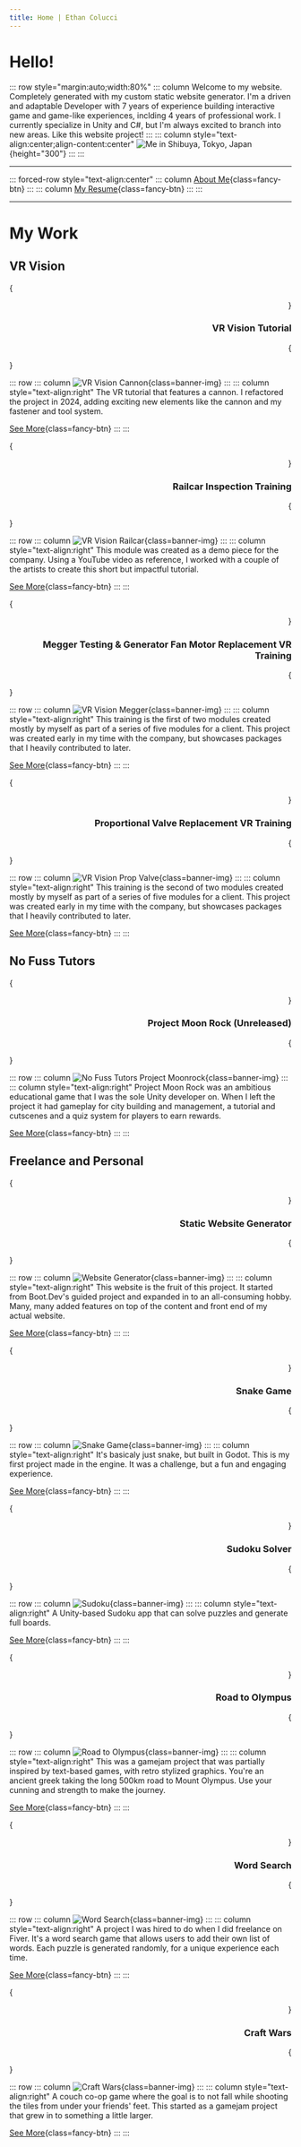 ```yaml
---
title: Home | Ethan Colucci
---
```


# Hello!
::: row style="margin:auto;width:80%"
::: column
Welcome to my website. Completely generated with my custom static website generator. I'm a driven and adaptable Developer with 7 years of experience building interactive game and game-like experiences, inclding 4 years of professional work. I currently specialize in Unity and C#, but I'm always excited to branch into new areas. Like this website project!
:::
::: column style="text-align:center;align-content:center"
![Me in Shibuya, Tokyo, Japan](images/Japan_2024_052.jpg){height="300"}
:::
:::

---
::: forced-row style="text-align:center"
::: column
[About Me](about-me.html){class=fancy-btn}
:::
::: column
[My Resume](resume.html){class=fancy-btn}
:::
:::

---

# My Work
## VR Vision

{<div style="text-align:right">}

### VR Vision Tutorial

{</div>}

::: row
::: column
![VR Vision Cannon](/images/projects/vr-vision/vr-vision-tutorial-cannon-banner.jpg){class=banner-img}
:::
::: column style="text-align:right"
The VR tutorial that features a cannon. I refactored the project in 2024, adding exciting new elements like the cannon and my fastener and tool system.

[See More](/projects/vr-vision/vr-vision-tutorial.html){class=fancy-btn}
:::
:::

{<div style="text-align:right">}

### Railcar Inspection Training

{</div>}

::: row
::: column
![VR Vision Railcar](/images/projects/vr-vision/vr-vision-railcar-training-banner.jpg){class=banner-img}
:::
::: column style="text-align:right"
This module was created as a demo piece for the company. Using a YouTube video as reference, I worked with a couple of the artists to create this short but impactful tutorial.

[See More](/projects/vr-vision/vr-vision-railcar.html){class=fancy-btn}
:::
:::

{<div style="text-align:right">}

### Megger Testing & Generator Fan Motor Replacement VR Training

{</div>}

::: row
::: column
![VR Vision Megger](/images/projects/vr-vision/vr-vision-fan-motor-replacement-training-banner.jpeg){class=banner-img}
:::
::: column style="text-align:right"
This training is the first of two modules created mostly by myself as part of a series of five modules for a client. This project was created early in my time with the company, but showcases packages that I heavily contributed to later.

[See More](/projects/vr-vision/vr-vision-fan-motor-replacement.html){class=fancy-btn}
:::
:::

{<div style="text-align:right">}

### Proportional Valve Replacement VR Training

{</div>}

::: row
::: column
![VR Vision Prop Valve](/images/projects/vr-vision/vr-vision-prop-valve-replacement-training-banner.jpeg){class=banner-img}
:::
::: column style="text-align:right"
This training is the second of two modules created mostly by myself as part of a series of five modules for a client. This project was created early in my time with the company, but showcases packages that I heavily contributed to later.

[See More](/projects/vr-vision/vr-vision-prop-valve-replacement.html){class=fancy-btn}
:::
:::

## No Fuss Tutors

{<div style="text-align:right">}

### Project Moon Rock (Unreleased)

{</div>}

::: row
::: column
![No Fuss Tutors Project Moonrock](/images/projects/no-fuss-tutors/no-fuss-tutors-project-moonrock-banner.jpg){class=banner-img}
:::
::: column style="text-align:right"
Project Moon Rock was an ambitious educational game that I was the sole Unity developer on. When I left the project it had gameplay for city building and management, a tutorial and cutscenes and a quiz system for players to earn rewards.

[See More](/projects/no-fuss-tutors/no-fuss-tutors-project.html){class=fancy-btn}
:::
:::

## Freelance and Personal

{<div style="text-align:right">}

### Static Website Generator

{</div>}

::: row
::: column
![Website Generator](/images/projects/personal/static-site-generator/website-project-banner.jpg){class=banner-img}
:::
::: column style="text-align:right"
This website is the fruit of this project. It started from Boot.Dev's guided project and expanded in to an all-consuming hobby. Many, many added features on top of the content and front end of my actual website.

[See More](/projects/personal/static-site-generator.html){class=fancy-btn}
:::
:::

{<div style="text-align:right">}

### Snake Game

{</div>}

::: row
::: column
![Snake Game](/images/projects/personal/snake-game/special-snake-banner.jpg){class=banner-img}
:::
::: column style="text-align:right"
It's basicaly just snake, but built in Godot. This is my first project made in the engine. It was a challenge, but a fun and engaging experience.

[See More](/projects/personal/snake-game.html){class=fancy-btn}
:::
:::

{<div style="text-align:right">}

### Sudoku Solver

{</div>}

::: row
::: column
![Sudoku](/images/projects/personal/sudoku-solver/Sudoku-Solver-Banner.jpg){class=banner-img}
:::
::: column style="text-align:right"
A Unity-based Sudoku app that can solve puzzles and generate full boards.

[See More](/projects/personal/sudoku.html){class=fancy-btn}
:::
:::

{<div style="text-align:right">}

### Road to Olympus

{</div>}

::: row
::: column
![Road to Olympus](/images/projects/personal/road-to-olympus/road-to-olympus-banner.jpg){class=banner-img}
:::
::: column style="text-align:right"
This was a gamejam project that was partially inspired by text-based games, with retro stylized graphics. You're an ancient greek taking the long 500km road to Mount Olympus. Use your cunning and strength to make the journey.

[See More](/projects/personal/road-to-olympus.html){class=fancy-btn}
:::
:::

{<div style="text-align:right">}

### Word Search

{</div>}

::: row
::: column
![Word Search](/images/projects/personal/word-search/word-search-banner.jpg){class=banner-img}
:::
::: column style="text-align:right"
A project I was hired to do when I did freelance on Fiver. It's a word search game that allows users to add their own list of words. Each puzzle is generated randomly, for a unique experience each time.

[See More](/projects/personal/word-search.html){class=fancy-btn}
:::
:::

{<div style="text-align:right">}

### Craft Wars

{</div>}

::: row
::: column
![Craft Wars](/images/projects/personal/craft-wars/craft-wars-banner.jpg){class=banner-img}
:::
::: column style="text-align:right"
A couch co-op game where the goal is to not fall while shooting the tiles from under your friends' feet. This started as a gamejam project that grew in to something a little larger.

[See More](/projects/personal/craft-wars.html){class=fancy-btn}
:::
:::